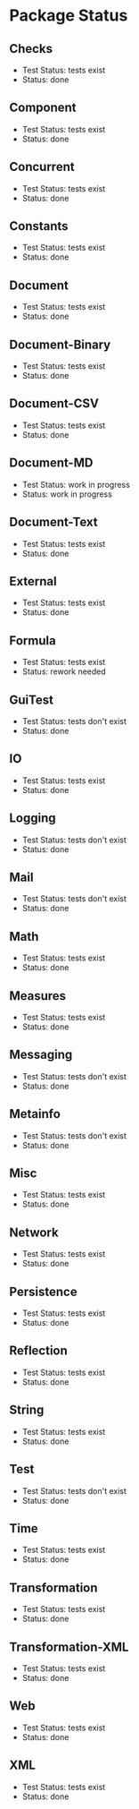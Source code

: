 # Package Status

## Checks

* Test Status: tests exist
* Status: done

## Component

* Test Status: tests exist
* Status: done

## Concurrent

* Test Status: tests exist
* Status: done

## Constants

* Test Status: tests exist
* Status: done

## Document

* Test Status: tests exist
* Status: done

## Document-Binary

* Test Status: tests exist
* Status: done

## Document-CSV

* Test Status: tests exist
* Status: done

## Document-MD

* Test Status: work in progress
* Status: work in progress

## Document-Text

* Test Status: tests exist
* Status: done

## External

* Test Status: tests exist
* Status: done

## Formula

* Test Status: tests exist
* Status: rework needed

## GuiTest

* Test Status: tests don't exist
* Status: done

## IO

* Test Status: tests exist
* Status: done

## Logging

* Test Status: tests don't exist
* Status: done

## Mail

* Test Status: tests don't exist
* Status: done

## Math

* Test Status: tests exist
* Status: done

## Measures

* Test Status: tests exist
* Status: done

## Messaging

* Test Status: tests don't exist
* Status: done

## Metainfo

* Test Status: tests don't exist
* Status: done

## Misc

* Test Status: tests exist
* Status: done

## Network

* Test Status: tests exist
* Status: done

## Persistence

* Test Status: tests exist
* Status: done

## Reflection

* Test Status: tests exist
* Status: done

## String

* Test Status: tests exist
* Status: done

## Test

* Test Status: tests don't exist
* Status: done

## Time

* Test Status: tests exist
* Status: done

## Transformation

* Test Status: tests exist
* Status: done

## Transformation-XML

* Test Status: tests exist
* Status: done

## Web

* Test Status: tests exist
* Status: done

## XML

* Test Status: tests exist
* Status: done
